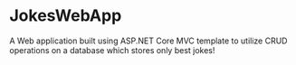 # JokesWebApp

A Web application built using ASP.NET Core MVC template to utilize CRUD operations on a 
database which stores only best jokes!